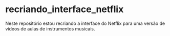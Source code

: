 # recriando_interface_netflix
Neste repositório estou recriando a interface do Netflix para uma versão de vídeos de aulas de instrumentos musicais. 

